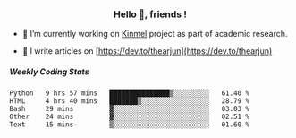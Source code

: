 <h3 align="center">Hello 👋, friends !</h3>

- 🔭 I’m currently working on [Kinmel](https://github.com/thearjun/kinmel) project as part of academic research.

- 📝 I write articles on [https://dev.to/thearjun](https://dev.to/thearjun)


##### Weekly Coding Stats
<!--START_SECTION:waka-->
```text
Python   9 hrs 57 mins   ███████████████▒░░░░░░░░░   61.40 % 
HTML     4 hrs 40 mins   ███████▒░░░░░░░░░░░░░░░░░   28.79 % 
Bash     29 mins         ▓░░░░░░░░░░░░░░░░░░░░░░░░   03.03 % 
Other    24 mins         ▓░░░░░░░░░░░░░░░░░░░░░░░░   02.51 % 
Text     15 mins         ▒░░░░░░░░░░░░░░░░░░░░░░░░   01.60 % 
```
<!--END_SECTION:waka-->
